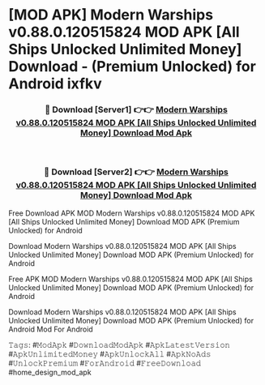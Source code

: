 # [MOD APK] Modern Warships v0.88.0.120515824 MOD APK [All Ships Unlocked Unlimited Money] Download - (Premium Unlocked) for Android ixfkv



<div align="center">
<h3>🔴 Download [Server1] 👉👉 <a href="https://momento.my/?title=Modern_Warships_v0.88.0.120515824_MOD_APK_[All_Ships_Unlocked_Unlimited_Money]_Download">Modern Warships v0.88.0.120515824 MOD APK [All Ships Unlocked Unlimited Money] Download Mod Apk</a></h3><br>

<h3>🔴 Download [Server2] 👉👉 <a href="https://momento.my/?title=Modern_Warships_v0.88.0.120515824_MOD_APK_[All_Ships_Unlocked_Unlimited_Money]_Download">Modern Warships v0.88.0.120515824 MOD APK [All Ships Unlocked Unlimited Money] Download Mod Apk</a></h3>
</div>



Free Download APK MOD Modern Warships v0.88.0.120515824 MOD APK [All Ships Unlocked Unlimited Money] Download MOD APK (Premium Unlocked) for Android

Download Modern Warships v0.88.0.120515824 MOD APK [All Ships Unlocked Unlimited Money] Download MOD APK (Premium Unlocked) for Android

Free APK MOD Modern Warships v0.88.0.120515824 MOD APK [All Ships Unlocked Unlimited Money] Download MOD APK (Premium Unlocked) for Android

Download Modern Warships v0.88.0.120515824 MOD APK [All Ships Unlocked Unlimited Money] Download MOD APK (Premium Unlocked) for Android Mod For Android

𝚃𝚊𝚐𝚜: #𝙼𝚘𝚍𝙰𝚙𝚔 #𝙳𝚘𝚠𝚗𝚕𝚘𝚊𝚍𝙼𝚘𝚍𝙰𝚙𝚔 #𝙰𝚙𝚔𝙻𝚊𝚝𝚎𝚜𝚝𝚅𝚎𝚛𝚜𝚒𝚘𝚗 #𝙰𝚙𝚔𝚄𝚗𝚕𝚒𝚖𝚒𝚝𝚎𝚍𝙼𝚘𝚗𝚎𝚢 #𝙰𝚙𝚔𝚄𝚗𝚕𝚘𝚌𝚔𝙰𝚕𝚕 #𝙰𝚙𝚔𝙽𝚘𝙰𝚍𝚜 #𝚄𝚗𝚕𝚘𝚌𝚔𝙿𝚛𝚎𝚖𝚒𝚞𝚖 #𝙵𝚘𝚛𝙰𝚗𝚍𝚛𝚘𝚒𝚍 #𝙵𝚛𝚎𝚎𝙳𝚘𝚠𝚗𝚕𝚘𝚊𝚍 #home_design_mod_apk

